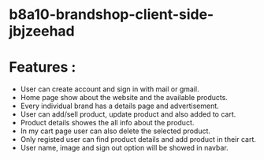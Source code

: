 # b8a10-brandshop-client-side-jbjzeehad

# Features :

- User can create account and sign in with mail or gmail.
- Home page show about the website and the available products.
- Every individual brand has a details page and advertisement.
- User can add/sell product, update product and also added to cart.
- Product details showes the all info about the product.
- In my cart page user can also delete the selected product.
- Only registed user can find product details and add product in their cart.
- User name, image and sign out option will be showed in navbar.